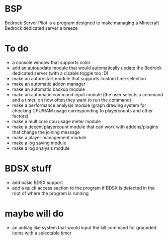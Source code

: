 # BSP
Bedrock Server Pilot is a program designed to make managing a Minecraft Bedrock dedicated server a breeze

# To do
  - a console window that supports color
  - add an autoupdate module that would automatically update the Bedrock dedicated server (with a disable toggle too :D)
  - make an autorestart module that supports custom time selection
  - make an automatic addon manager
  - make an automatic backup module
  - make an automatic command input module (the user selects a command and a timer, on how often they want to run the command)
  - make a performance analysis module (graph drawing system for checking CPU/RAM usage corresponding to playercounts and other factors)
  - make a multicore cpu usage meter module
  - make a decent playercount module that can work with addons/plugins that change the joining message
  - make a player management module
  - make a log saving module
  - make a log analysis module
# BDSX stuff
  - add basic BDSX support
  - add a quick access section to the program if BDSX is detected in the root of where the program is running
# maybe will do
  - an antilag like system that would input the kill command for grounded items with a selectable timer
  
